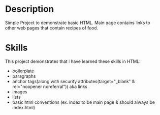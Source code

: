 # Description
Simple Project to demonstrate basic HTML.
Main page contains links to other web pages that contain recipes of food.
# Skills
This project demonstrates that I have learned these skills in HTML:
* boilerplate
* paragraphs
* anchor tags(along with security attributes(target="_blank" & rel="noopener noreferral")) aka links
* images
* lists
* basic html conventions (ex. index to be main page & should always be index.html)
